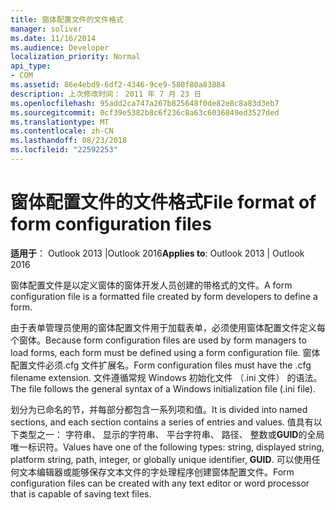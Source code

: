 ```yaml
---
title: 窗体配置文件的文件格式
manager: soliver
ms.date: 11/16/2014
ms.audience: Developer
localization_priority: Normal
api_type:
- COM
ms.assetid: 86e4ebd9-6df2-4346-9ce9-580f80a83884
description: 上次修改时间： 2011 年 7 月 23 日
ms.openlocfilehash: 95add2ca747a267b825648f0de82e8c8a83d3eb7
ms.sourcegitcommit: 0cf39e5382b8c6f236c8a63c6036849ed3527ded
ms.translationtype: MT
ms.contentlocale: zh-CN
ms.lasthandoff: 08/23/2018
ms.locfileid: "22592253"
---
```

# <a name="file-format-of-form-configuration-files"></a><span data-ttu-id="45d49-103">窗体配置文件的文件格式</span><span class="sxs-lookup"><span data-stu-id="45d49-103">File format of form configuration files</span></span>

<span data-ttu-id="45d49-104">**适用于**： Outlook 2013 |Outlook 2016</span><span class="sxs-lookup"><span data-stu-id="45d49-104">**Applies to**: Outlook 2013 | Outlook 2016</span></span> 
  
<span data-ttu-id="45d49-105">窗体配置文件是以定义窗体的窗体开发人员创建的带格式的文件。</span><span class="sxs-lookup"><span data-stu-id="45d49-105">A form configuration file is a formatted file created by form developers to define a form.</span></span>
  
<span data-ttu-id="45d49-106">由于表单管理员使用的窗体配置文件用于加载表单，必须使用窗体配置文件定义每个窗体。</span><span class="sxs-lookup"><span data-stu-id="45d49-106">Because form configuration files are used by form managers to load forms, each form must be defined using a form configuration file.</span></span> <span data-ttu-id="45d49-107">窗体配置文件必须.cfg 文件扩展名。</span><span class="sxs-lookup"><span data-stu-id="45d49-107">Form configuration files must have the .cfg filename extension.</span></span> <span data-ttu-id="45d49-108">文件遵循常规 Windows 初始化文件 （.ini 文件） 的语法。</span><span class="sxs-lookup"><span data-stu-id="45d49-108">The file follows the general syntax of a Windows initialization file (.ini file).</span></span> 

<span data-ttu-id="45d49-109">划分为已命名的节，并每部分都包含一系列项和值。</span><span class="sxs-lookup"><span data-stu-id="45d49-109">It is divided into named sections, and each section contains a series of entries and values.</span></span> <span data-ttu-id="45d49-110">值具有以下类型之一： 字符串、 显示的字符串、 平台字符串、 路径、 整数或**GUID**的全局唯一标识符。</span><span class="sxs-lookup"><span data-stu-id="45d49-110">Values have one of the following types: string, displayed string, platform string, path, integer, or globally unique identifier, **GUID**.</span></span> <span data-ttu-id="45d49-111">可以使用任何文本编辑器或能够保存文本文件的字处理程序创建窗体配置文件。</span><span class="sxs-lookup"><span data-stu-id="45d49-111">Form configuration files can be created with any text editor or word processor that is capable of saving text files.</span></span>
  

